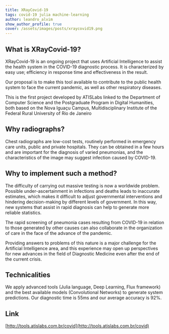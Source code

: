 ```yaml
---
title: XRayCovid-19
tags: covid-19 julia machine-learning
author: leandro_alvim
show_author_profile: true
cover: /assets/images/posts/xraycovid19.png
---
```


## What is XRayCovid-19?

XRayCovid-19 is an ongoing project that uses Artificial Intelligence to assist the health system in the COVID-19 diagnostic process. It is characterized by easy use; efficiency in response time and effectiveness in the result.

Our proposal is to make this tool available to contribute to the public health system to face the current pandemic, as well as other respiratory diseases.

This is the first project developed by ATISLabs linked to the Department of Computer Science and the Postgraduate Program in Digital Humanities, both based on the Nova Iguaçu Campus, Multidisciplinary Institute of the Federal Rural University of Rio de Janeiro

## Why radiographs?

Chest radiographs are low-cost tests, routinely performed in emergency care units, public and private hospitals. They can be obtained in a few hours and are important for the diagnosis of varied pneumonias, and the characteristics of the image may suggest infection caused by COVID-19.

## Why to implement such a method?

The difficulty of carrying out massive testing is now a worldwide problem. Possible under-ascertainment in infections and deaths leads to inaccurate estimates, which makes it difficult to adjust governmental interventions and hindering decision-making by different levels of government. In this way, new systems that assist in rapid diagnosis can help to generate more reliable statistics.

The rapid screening of pneumonia cases resulting from COVID-19 in relation to those generated by other causes can also collaborate in the organization of care in the face of the advance of the pandemic.

Providing answers to problems of this nature is a major challenge for the Artificial Intelligence area, and this experience may open up perspectives for new advances in the field of Diagnostic Medicine even after the end of the current crisis.

## Technicalities

We apply advanced tools (Julia language, Deep Learning, Flux framework) and the best available models (Convolutional Networks) to generate system predictions. Our diagnostic time is 55ms and our average accuracy is 92%.

## Link

[http://tools.atislabs.com.br/covid](http://tools.atislabs.com.br/covid)
